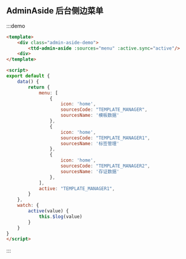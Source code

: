 <style>
.admin-aside-demo {
    padding: 10px;
    width: 200px;
}
</style>

<script>
export default {
    data() {
        return {
            menu: [
                {
                    icon: 'home',
                    sourcesCode: "TEMPLATE_MANAGER",
                    sourcesName: '模板数据'
                },
                {
                    icon: 'home',
                    sourcesCode: "TEMPLATE_MANAGER1",
                    sourcesName: '标签管理'
                },
                {
                    icon: 'home',
                    sourcesCode: "TEMPLATE_MANAGER2",
                    sourcesName: '存证数据'
                },
            ],
            active: "TEMPLATE_MANAGER1",
        }
    },
    watch: {
        active(value) {
            this.$log(value)
        }
    }
}
</script>

## AdminAside 后台侧边菜单

:::demo 

```html
<template>
    <div class="admin-aside-demo">
        <ttd-admin-aside :sources="menu" :active.sync="active"/>
    <div>
</template>

<script>
export default {
    data() {
        return {
            menu: [
                {
                    icon: 'home',
                    sourcesCode: "TEMPLATE_MANAGER",
                    sourcesName: '模板数据'
                },
                {
                    icon: 'home',
                    sourcesCode: "TEMPLATE_MANAGER1",
                    sourcesName: '标签管理'
                },
                {
                    icon: 'home',
                    sourcesCode: "TEMPLATE_MANAGER2",
                    sourcesName: '存证数据'
                },
            ],
            active: "TEMPLATE_MANAGER1",
        }
    },
    watch: {
        active(value) {
            this.$log(value)
        }
    }
}
</script>
```
:::